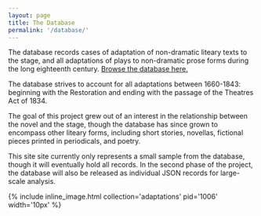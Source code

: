 ```yaml
---
layout: page
title: The Database
permalink: '/database/'
---
```


The database records cases of adaptation of non-dramatic liteary texts to the stage, and all adaptations of plays to non-dramatic prose forms during the long eighteenth century. [Browse the database here.](/wax/collection/) 

The database strives to account for all adaptations between 1660-1843: beginning with the Restoration and ending with the passage of the Theatres Act of 1834.

The goal of this project grew out of an interest in the relationship between the novel and the stage, though the database has since grown to encompass other liteary forms, including short stories, novellas, fictional pieces printed in periodicals, and poetry. 

This site site currently only represents a small sample from the database, though it will eventually hold all records. In the second phase of the project, the database will also be released as individual JSON records for large-scale analysis.

{% include inline_image.html collection='adaptations' pid='1006' width='10px' %}
